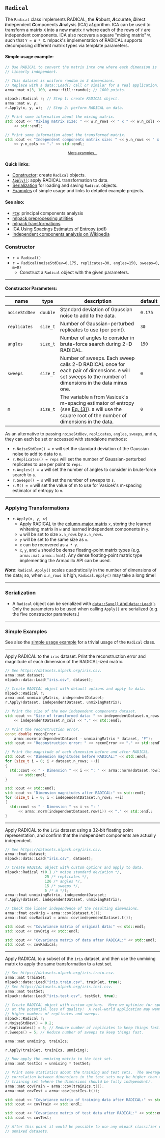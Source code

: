 ## `Radical`

The `Radical` class implements RADICAL, the ***R***obust, ***A***ccurate,
***D***irect ***I***ndependent ***C***omponents ***A***nalysis (ICA)
a***L***gorithm.  ICA can be used to transform a matrix `X` into a new matrix
`Y` where each of the rows of `Y` are independent components.  ICA also recovers
a square "mixing matrix" `W`, such that `Y = W * X`.  mlpack's implementation of
RADICAL supports decomposing different matrix types via template parameters.

#### Simple usage example:

```c++
// Use RADICAL to convert the matrix into one where each dimension is
// linearly independent.

// This dataset is uniform random in 3 dimensions.
// Replace with a data::Load() call or similar for a real application.
arma::mat x(3, 100, arma::fill::randu); // 1000 points.

mlpack::Radical r; // Step 1: create RADICAL object.
arma::mat w, y;
r.Apply(x, y, w);  // Step 2: perform RADICAL on data.

// Print some information about the mixing matrix.
std::cout << "Mixing matrix size: " << w.n_rows << " x " << w.n_cols << "."
    << std::endl;

// Print some information about the transformed matrix.
std::cout << "Independent components matrix size: " << y.n_rows << " x "
    << y.n_cols << "." << std::endl;
```
<p style="text-align: center; font-size: 85%"><a href="#simple-examples">More examples...</a></p>

#### Quick links:

 * [Constructor](#constructor): create `Radical` objects.
 * [`Apply()`](#applying-transformations): apply RADICAL transformation to data.
 * [Serialization](#serialization) for loading and saving `Radical` objects.
 * [Examples](#simple-examples) of simple usage and links to detailed example
   projects.

#### See also:

 * [`PCA`](pca.md): principal components analysis
 * [mlpack preprocessing utilities](../preprocessing.md)
 * [mlpack transformations](../transformations.md)
 * [ICA Using Spacings Estimates of Entropy (pdf)](https://www.jmlr.org/papers/volume4/learned-miller03a/learned-miller03a.pdf)
 * [Independent components analysis on Wikipedia](https://en.wikipedia.org/wiki/Independent_component_analysis)

### Constructor

 * `r = Radical()`
 * `r = Radical(noiseStdDev=0.175, replicates=30, angles=150, sweeps=0, m=0)`
   - Construct a `Radical` object with the given parameters.

---

#### Constructor Parameters:

| **name** | **type** | **description** | **default** |
|----------|----------|-----------------|-------------|
| `noiseStdDev` | `double` | Standard deviation of Gaussian noise to add to the data. | `0.175` |
| `replicates` | `size_t` | Number of Gaussian-perturbed replicates to use (per point). | `30` |
| `angles` | `size_t` | Number of angles to consider in brute-force search during 2-D RADICAL. | `150` |
| `sweeps` | `size_t` | Number of sweeps.  Each sweep calls 2-D RADICAL once for each pair of dimensions.  `0` will set sweeps to the number of dimensions in the data minus one. | `0` |
| `m` | `size_t` | The variable `m` from Vasicek's m-spacing estimator of entropy (see [Eq. (3)](https://www.jmlr.org/papers/volume4/learned-miller03a/learned-miller03a.pdf)).  `0` will use the square root of the number of dimensions in the data. | `0` |

As an alternative to passing `noiseStdDev`, `replicates`, `angles`, `sweeps`,
and `m`, they can each be set or accessed with standalone methods:

 * `r.NoiseStdDev() = n` will set the standard deviation of the Gaussian noise
   to add to data to `n`.
 * `r.Replicates() = reps` will set the number of Gaussian-perturbed replicates
   to use per point to `reps`.
 * `r.Angles() = a` will set the number of angles to consider in brute-force
   search to `a`.
 * `r.Sweeps() = s` will set the number of sweeps to `s`.
 * `r.M() = m` will set the value of m to use for Vasicek's m-spacing estimator
   of entropy to `m`.

---

### Applying Transformations

 * `r.Apply(x, y, w)`
   - Apply RADICAL to the
     [column-major matrix](../matrices.md#representing-data-in-mlpack) `x`,
     storing the learned whitening matrix in `w` and learned independent
     components in `y`.
   - `w` will be set to size `x.n_rows` by `x.n_rows`.
   - `y` will be set to the same size as `x`.
   - `x` can be recovered as `w * y`.
   - `x`, `y`, and `w` should be dense floating-point matrix types (e.g.
     `arma::mat`, `arma::fmat`).  Any dense floating-point matrix type
     implementing the Armadillo API can be used.

***Note***: `Radical.Apply()` scales quadratically in the number of dimensions
of the data; so, when `x.n_rows` is high, `Radical.Apply()` may take a long
time!

---

### Serialization

 * A `Radical` object can be serialized with
   [`data::Save()` and `data::Load()`](../load_save.md#mlpack-objects).
   Only the parameters to be used when calling `Apply()` are serialized (e.g.
   the five constructor parameters.)

---

### Simple Examples

See also the [simple usage example](#simple-usage-example) for a trivial usage
of the `Radical` class.

---

Apply RADICAL to the `iris` dataset.  Print the reconstruction error and
magnitude of each dimension of the RADICAL-ized matrix.

```c++
// See https://datasets.mlpack.org/iris.csv.
arma::mat dataset;
mlpack::data::Load("iris.csv", dataset);

// Create RADICAL object with default options and apply to data.
mlpack::Radical r;
arma::mat unmixingMatrix, independentDataset;
r.Apply(dataset, independentDataset, unmixingMatrix);

// Print the size of the new independent components dataset.
std::cout << "Size of transformed data: " << independentDataset.n_rows << " x "
    << independentDataset.n_cols << "." << std::endl;

// Print the reconstruction error.
const double reconError =
    arma::norm(independentDataset - unmixingMatrix * dataset, "F");
std::cout << "Reconstruction error: " << reconError << "." << std::endl;

// Print the magnitude of each dimension before and after RADICAL.
std::cout << "Dimension magnitudes before RADICAL:" << std::endl;
for (size_t i = 0; i < dataset.n_rows; ++i)
{
  std::cout << " - Dimension " << i << ": " << arma::norm(dataset.row(i)) << "."
      << std::endl;
}

std::cout << std::endl;
std::cout << "Dimension magnitudes after RADICAL:" << std::endl;
for (size_t i = 0; i < independentDataset.n_rows; ++i)
{
  std::cout << " - Dimension " << i << ": "
      << arma::norm(independentDataset.row(i)) << "." << std::endl;
}
```

---

Apply RADICAL to the `iris` dataset using a 32-bit floating point
representation, and confirm that the independent components are actually
independent.

```c++
// See https://datasets.mlpack.org/iris.csv.
arma::fmat dataset;
mlpack::data::Load("iris.csv", dataset);

// Create RADICAL object with custom options and apply to data.
mlpack::Radical r(0.1 /* noise standard deviation */,
                  25 /* replicates */,
                  120 /* angles */,
                  15 /* sweeps */,
                  5 /* m */);
arma::fmat unmixingMatrix, independentDataset;
r.Apply(dataset, independentDataset, unmixingMatrix);

// Check the linear independence of the resulting dimensions.
arma::fmat covOrig = arma::cov(dataset.t());
arma::fmat covRadical = arma::cov(independentDataset.t());

std::cout << "Covariance matrix of original data:" << std::endl;
std::cout << covOrig << std::endl;

std::cout << "Covariance matrix of data after RADICAL:" << std::endl;
std::cout << covRadical;
```

---

Apply RADICAL to a subset of the `iris` dataset, and then use the unmixing
matrix to apply the same transformation to a test set.

```c++
// See https://datasets.mlpack.org/iris.train.csv.
arma::mat trainSet;
mlpack::data::Load("iris.train.csv", trainSet, true);
// See https://datasets.mlpack.org/iris.test.csv.
arma::mat testSet;
mlpack::data::Load("iris.test.csv", testSet, true);

// Create RADICAL object with custom options.  Here we optimize for speed, but
// at the potential loss of quality!  A real-world application may want to use
// higher numbers of replicates and sweeps.
mlpack::Radical r;
r.NoiseStdDev() = 0.2;
r.Replicates() = 5; // Reduce number of replicates to keep things fast.
r.Sweeps() = 5; // Reduce number of sweeps to keep things fast.

arma::mat unmixing, trainIcs;

r.Apply(trainSet, trainIcs, unmixing);

// Now apply the unmixing matrix to the test set.
arma::mat testIcs = unmixing * testSet;

// Print some statistics about the training and test sets.  The average
// correlation between dimensions in the test sets may be higher than the
// training set (where the dimensions should be fully independent).
arma::mat covTrain = arma::cov(trainIcs.t());
arma::mat covTest = arma::cov(testIcs.t());

std::cout << "Covariance matrix of training data after RADICAL:" << std::endl;
std::cout << covTrain << std::endl;

std::cout << "Covariance matrix of test data after RADICAL:" << std::endl;
std::cout << covTest;

// After this point it would be possible to use any mlpack classifier on the
// unmixed datasets.
```
